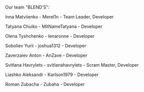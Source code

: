 Our team "BLEND’S":

<!-- Header, Hero, Modal Menu -->

Inna Matviienko - Merel1n - Team Leader, Developer

<!-- About me, Scroll Up -->

Tatyana Chuiko - MitNameTatyana - Developer

<!-- Benefits -->

Olena Tyshchenko - lenaronne - Developer

<!-- Project -->

Soboliev Yurii - joshua1312 - Developer

<!-- FAQ -->

Zaverzaiev Anton - AnZave - Developer

<!-- Covers -->

Svitlana Havrylets - svitlanahavrylets - Scram Master, Developer

<!-- Reviews -->

Liashko Aleksandr - Karlson1979 - Developer

<!-- Work together -->

Roman Zubacha - Zubaha - Developer
